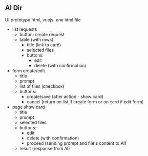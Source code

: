 AI Dir
------

UI prototype html, vuejs, one html file

- list requests
	- button: create request
	- table (with rows)
		- title (link to card)
		- selected files
		- buttons:
			- edit
			- delete (with confirmation)
- form create/edit
	- title
	- prompt
	- list of files (checkbox)
	- buttons:
		- create/save (after action - show card)
		- cancel (return on list if create form or on card if edit form)
- page show card
	- title
	- prompt
	- selected files
	- buttons:
		- edit
		- delete (with confirmation)
		- proceed (sending prompt and file's content to AI)
	- result (response from AI)
